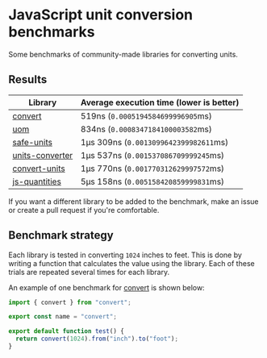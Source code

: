 # JavaScript unit conversion benchmarks

Some benchmarks of community-made libraries for converting units.

## Results

<!-- beginblock(results) -->

| Library                                                      | Average execution time (lower is better) |
| ------------------------------------------------------------ | ---------------------------------------- |
| [convert](https://npmjs.com/package/convert)                 | 519ns (`0.0005194584699996905`ms)        |
| [uom](https://npmjs.com/package/uom)                         | 834ns (`0.0008347184100003582`ms)        |
| [safe-units](https://npmjs.com/package/safe-units)           | 1µs 309ns (`0.0013099642399982611`ms)    |
| [units-converter](https://npmjs.com/package/units-converter) | 1µs 537ns (`0.001537086709999245`ms)     |
| [convert-units](https://npmjs.com/package/convert-units)     | 1µs 770ns (`0.001770312629997572`ms)     |
| [js-quantities](https://npmjs.com/package/js-quantities)     | 5µs 158ns (`0.005158420859999831`ms)     |

<!-- endblock(results) -->

If you want a different library to be added to the benchmark, make an issue or create a pull request if you're comfortable.

## Benchmark strategy

Each library is tested in converting `1024` inches to feet.
This is done by writing a function that calculates the value using the library.
Each of these trials are repeated several times for each library.

An example of one benchmark for [convert](https://github.com/pizzafox/convert) is shown below:

```js
import { convert } from "convert";

export const name = "convert";

export default function test() {
  return convert(1024).from("inch").to("foot");
}
```
